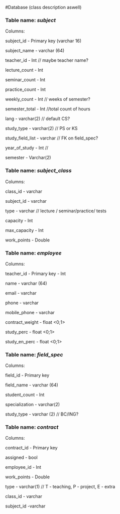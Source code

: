 #Database (class description aswell)

### Table name: _subject_

Columns:

subject_id - Primary key (varchar 16)

subject_name - varchar (64)

teacher_id - Int // maybe teacher name?

lecture_count - Int

seminar_count - Int

practice_count - Int

weekly_count - Int // weeks of semester?

semester_total - Int //total count of hours

lang - varchar(2) // default CS?

study_type - varchar(2) // PS or KS 

study_field_list - varchar // FK on field_spec?

year_of_study - Int // 

semester - Varchar(2)



### Table name: _subject_class_
Columns:

class_id - varchar

subject_id - varchar

type - varchar // lecture / seminar/practice/ tests

capacity - Int

max_capacity - Int

work_points - Double

### Table name: _employee_

Columns:

teacher_id - Primary key - Int

name - varchar (64)

email - varchar

phone - varchar

mobile_phone - varchar

contract_weight - float <0;1>

study_perc - float <0;1>

study_en_perc - float <0;1>

### Table name: _field_spec_

Columns:

field_id - Primary key 

field_name - varchar (64)

student_count - Int

specialization - varchar(2)

study_type - varchar (2) // BC/ING?

  

### Table name: _contract_

Columns:

contract_id  - Primary key 

assigned - bool

employee_id - Int

work_points - Double

type - varchar(1) // T - teaching, P - project, E - extra

class_id - varchar

subject_id -varchar














